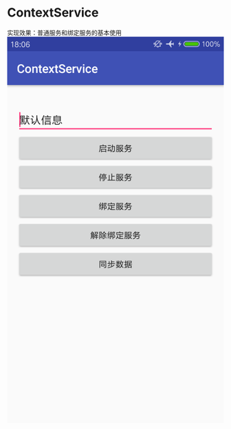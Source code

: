 # ContextService
实现效果：普通服务和绑定服务的基本使用</br>
![Image text](https://github.com/ChouBaoDxs/MyResources/blob/master/image/Android_Study/忘记来源了/普通服务和绑定服务.png)
